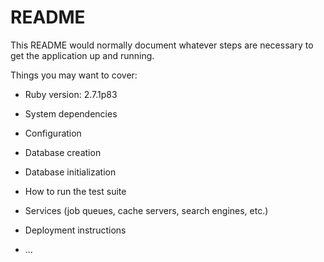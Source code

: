 # README

This README would normally document whatever steps are necessary to get the
application up and running.

Things you may want to cover:

* Ruby version: 2.7.1p83 

* System dependencies

* Configuration

* Database creation

* Database initialization

* How to run the test suite

* Services (job queues, cache servers, search engines, etc.)

* Deployment instructions

* ...
